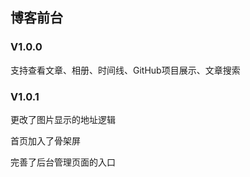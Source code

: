 ## 博客前台

### V1.0.0

支持查看文章、相册、时间线、GitHub项目展示、文章搜索

### V1.0.1

更改了图片显示的地址逻辑

首页加入了骨架屏

完善了后台管理页面的入口
